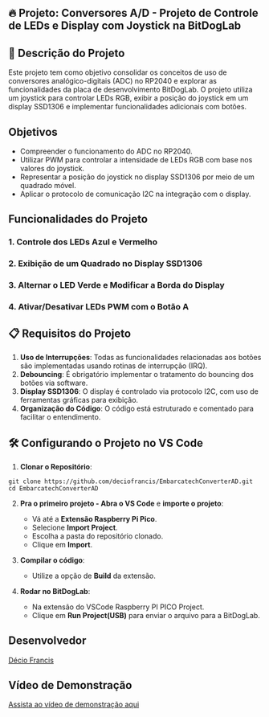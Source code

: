 ## 🔥 Projeto: Conversores A/D - Projeto de Controle de LEDs e Display com Joystick na BitDogLab

## 📌 Descrição do Projeto

Este projeto tem como objetivo consolidar os conceitos de uso de conversores analógico-digitais (ADC) no RP2040 e explorar as funcionalidades da placa de desenvolvimento BitDogLab. O projeto utiliza um joystick para controlar LEDs RGB, exibir a posição do joystick em um display SSD1306 e implementar funcionalidades adicionais com botões.

## Objetivos

- Compreender o funcionamento do ADC no RP2040.
- Utilizar PWM para controlar a intensidade de LEDs RGB com base nos valores do joystick.
- Representar a posição do joystick no display SSD1306 por meio de um quadrado móvel.
- Aplicar o protocolo de comunicação I2C na integração com o display.

## Funcionalidades do Projeto

### 1. Controle dos LEDs Azul e Vermelho

### 2. Exibição de um Quadrado no Display SSD1306

### 3. Alternar o LED Verde e Modificar a Borda do Display

### 4. Ativar/Desativar LEDs PWM com o Botão A

## 📋 Requisitos do Projeto

1. **Uso de Interrupções**: Todas as funcionalidades relacionadas aos botões são implementadas usando rotinas de interrupção (IRQ).
2. **Debouncing**: É obrigatório implementar o tratamento do bouncing dos botões via software.
3. **Display SSD1306**: O display é controlado via protocolo I2C, com uso de ferramentas gráficas para exibição.
4. **Organização do Código**: O código está estruturado e comentado para facilitar o entendimento.

## 🛠️ Configurando o Projeto no VS Code

1. **Clonar o Repositório**:
```
git clone https://github.com/deciofrancis/EmbarcatechConverterAD.git
cd EmbarcatechConverterAD
```

2. **Pra o primeiro projeto - Abra o VS Code** e **importe o projeto**:
   - Vá até a **Extensão Raspberry Pi Pico**.
   - Selecione **Import Project**.
   - Escolha a pasta do repositório clonado.
   - Clique em **Import**.

3. **Compilar o código**:
   - Utilize a opção de **Build** da extensão.

4. **Rodar no BitDogLab**:
   - Na extensão do VSCode Raspberry PI PICO Project.
   - Clique em **Run Project(USB)** para enviar o arquivo para a BitDogLab.

## Desenvolvedor

[Décio Francis](https://www.linkedin.com/in/deciofrancis/)

## Vídeo de Demonstração

[Assista ao vídeo de demonstração aqui](https://youtu.be/0xHN_Vn1yF8)
